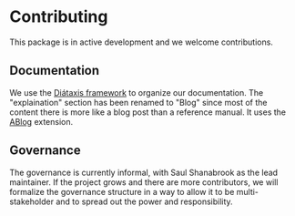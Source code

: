 # Contributing

This package is in active development and we welcome contributions.

## Documentation

We use the [Diátaxis framework](https://diataxis.fr/) to organize our documentation. The "explaination" section has
been renamed to "Blog" since most of the content there is more like a blog post than a reference manual. It uses
the [ABlog](https://ablog.readthedocs.io/en/stable/index.html#how-it-works) extension.

## Governance

The governance is currently informal, with Saul Shanabrook as the lead maintainer. If the project grows and there
are more contributors, we will formalize the governance structure in a way to allow it to be multi-stakeholder and
to spread out the power and responsibility.
